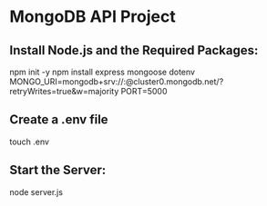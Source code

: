 # MongoDB API Project

## Install Node.js and the Required Packages:
npm init -y
npm install express mongoose dotenv
MONGO_URI=mongodb+srv://<username>:<password>@cluster0.mongodb.net/<database>?retryWrites=true&w=majority PORT=5000

## Create a .env file
touch .env

## Start the Server:
node server.js
